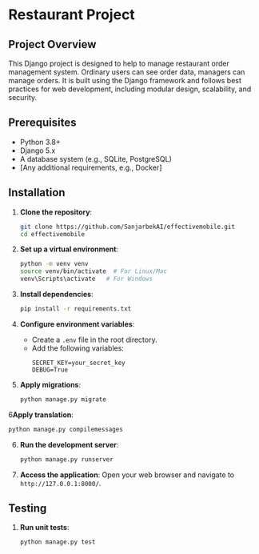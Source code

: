 # Restaurant Project

## Project Overview

This Django project is designed
to help to manage restaurant order management system. Ordinary users can see order data, managers can manage 
orders. It is built using the Django framework and follows best practices for web development,
including modular design, scalability, and security.

## Prerequisites

- Python 3.8+
- Django 5.x
- A database system (e.g., SQLite, PostgreSQL)
- [Any additional requirements, e.g., Docker]

## Installation

1. **Clone the repository**:
   ```bash
   git clone https://github.com/SanjarbekAI/effectivemobile.git
   cd effectivemobile
   ```

2. **Set up a virtual environment**:
   ```bash
   python -m venv venv
   source venv/bin/activate  # For Linux/Mac
   venv\Scripts\activate   # For Windows
   ```

3. **Install dependencies**:
   ```bash
   pip install -r requirements.txt
   ```

4. **Configure environment variables**:
    - Create a `.env` file in the root directory.
    - Add the following variables:
      ```env
      SECRET_KEY=your_secret_key
      DEBUG=True
      ```

5. **Apply migrations**:

   ```bash
   python manage.py migrate
   ```

6**Apply translation**:

   ```bash
   python manage.py compilemessages
   ```

6. **Run the development server**:

   ```bash
   python manage.py runserver
   ```

7. **Access the application**: Open your web browser and navigate to `http://127.0.0.1:8000/`.

## Testing

1. **Run unit tests**:
   ```bash
   python manage.py test
   ```
